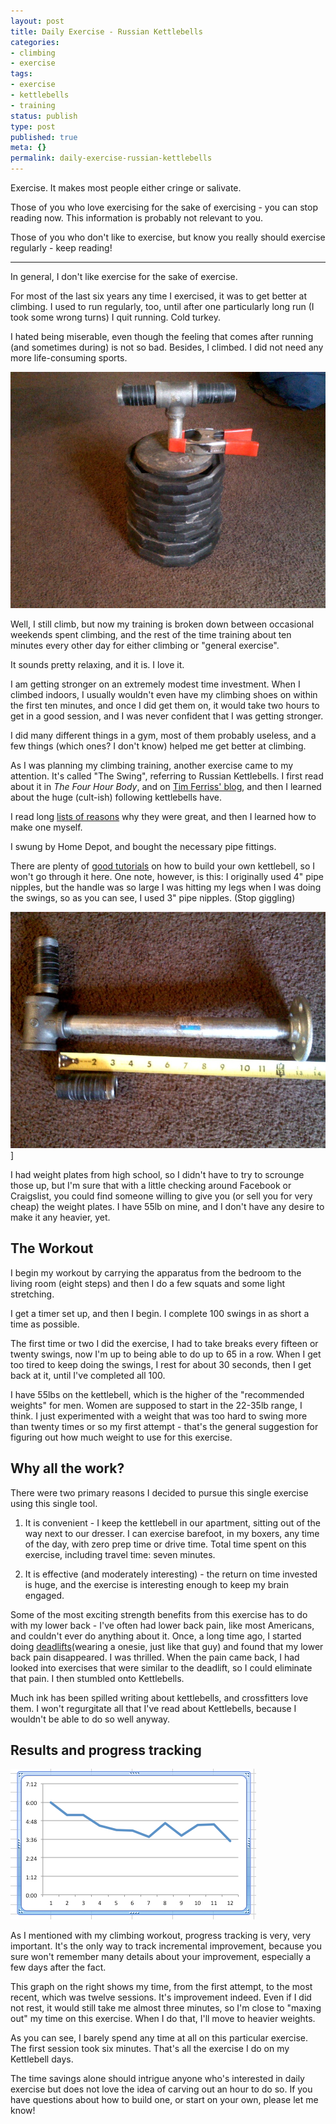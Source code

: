 ```yaml
---
layout: post
title: Daily Exercise - Russian Kettlebells
categories:
- climbing
- exercise
tags:
- exercise
- kettlebells
- training
status: publish
type: post
published: true
meta: {}
permalink: daily-exercise-russian-kettlebells
---
```


Exercise. It makes most people either cringe or salivate.

Those of you who love exercising for the sake of exercising - you can stop reading now. This information is probably not relevant to you.

Those of you who don't like to exercise, but know you really should exercise regularly - keep reading!

----------------------

In general, I don't like exercise for the sake of exercise.

For most of the last six years any time I exercised, it was to get better at climbing. I used to run regularly, too, until after one particularly long run (I took some wrong turns) I quit running. Cold turkey.

I hated being miserable, even though the feeling that comes after running (and sometimes during) is not so bad. Besides, I climbed. I did not need any more life-consuming sports.

![my kettlebell setup](/squarespace_images/static_556694eee4b0f4ca9cd56729_56035dbbe4b07ebf58d79d16_5586fe4fe4b0278244ce9f71_1434910432064_pic-05062013-005.jpg_)

Well, I still climb, but now my training is broken down between occasional weekends spent climbing, and the rest of the time training about ten minutes every other day for either climbing or "general exercise".

It sounds pretty relaxing, and it is. I love it.

I am getting stronger on an extremely modest time investment. When I climbed indoors, I usually wouldn't even have my climbing shoes on within the first ten minutes, and once I did get them on, it would take two hours to get in a good session, and I was never confident that I was getting stronger.

I did many different things in a gym, most of them probably useless, and a few things (which ones? I don't know) helped me get better at climbing.

As I was planning my climbing training, another exercise came to my attention. It's called "The Swing", referring to Russian Kettlebells. I first read about it in _The Four Hour Body_, and on [Tim Ferriss' blog](http://fourhourworkweek.com/2011/01/08/kettlebell-swing/), and then I learned about the huge (cult-ish) following kettlebells have.

I read long [lists of reasons](http://www.riversidekettlebells.com/2009/03/top-10-benefits-of-kettlebell-training.html) why they were great, and then I learned how to make one myself.

I swung by Home Depot, and bought the necessary pipe fittings.

There are plenty of [good tutorials](http://www.youtube.com/watch?v=Zq9Yxn5a9D8) on how to build your own kettlebell, so I won't go through it here. One note, however, is this: I originally used 4" pipe nipples, but the handle was so large I was hitting my legs when I was doing the swings, so as you can see, I used 3" pipe nipples. (Stop giggling)

![pipe nipples](/squarespace_images/static_556694eee4b0f4ca9cd56729_56035dbbe4b07ebf58d79d16_5586fe4fe4b0278244ce9f74_1434910432154_pic-05062013-010.jpg_)]

I had weight plates from high school, so I didn't have to try to scrounge those up, but I'm sure that with a little checking around Facebook or Craigslist, you could find someone willing to give you (or sell you for very cheap) the weight plates. I have 55lb on mine, and I don't have any desire to make it any heavier, yet.

## The Workout

I begin my workout by carrying the apparatus from the bedroom to the living room (eight steps) and then I do a few squats and some light stretching.

I get a timer set up, and then I begin. I complete 100 swings in as short a time as possible.

The first time or two I did the exercise, I had to take breaks every fifteen or twenty swings, now I'm up to being able to do up to 65 in a row. When I get too tired to keep doing the swings, I rest for about 30 seconds, then I get back at it, until I've completed all 100.

I have 55lbs on the kettlebell, which is the higher of the "recommended weights" for men. Women are supposed to start in the 22-35lb range, I think. I just experimented with a weight that was too hard to swing more than twenty times or so my first attempt - that's the general suggestion for figuring out how much weight to use for this exercise.


## Why all the work?

There were two primary reasons I decided to pursue this single exercise using this single tool.

1. It is convenient - I keep the kettlebell in our apartment, sitting out of the way next to our dresser. I can exercise barefoot, in my boxers, any time of the day, with zero prep time or drive time. Total time spent on this exercise, including travel time: seven minutes.

2. It is effective (and moderately interesting) - the return on time invested is huge, and the exercise is interesting enough to keep my brain engaged.

Some of the most exciting strength benefits from this exercise has to do with my lower back - I've often had lower back pain, like most Americans, and couldn't ever do anything about it. Once, a long time ago, I started doing
[deadlifts](http://en.wikipedia.org/wiki/Deadlift)(wearing a onesie, just like that guy) and found that my lower back pain disappeared. I was thrilled. When the pain came back, I had looked into exercises that were similar to the deadlift, so I could eliminate that pain. I then stumbled onto Kettlebells.

Much ink has been spilled writing about kettlebells, and crossfitters love them. I won't regurgitate all that I've read about Kettlebells, because I wouldn't be able to do so well anyway.



## Results and progress tracking

![results graph](/squarespace_images/static_556694eee4b0f4ca9cd56729_56035dbbe4b07ebf58d79d16_5586fe4fe4b0278244ce9f7a_1434910431074_screenshot_5_9_13_7_51_am.jpg_)

As I mentioned with my climbing workout, progress tracking is very, very important. It's the only way to track incremental improvement, because you sure won't remember many details about your improvement, especially a few days after the fact.

This graph on the right shows my time, from the first attempt, to the most recent, which was twelve sessions. It's improvement indeed. Even if I did not rest, it would still take me almost three minutes, so I'm close to "maxing out" my time on this exercise. When I do that, I'll move to heavier weights.

As you can see, I barely spend any time at all on this particular exercise. The first session took six minutes. That's all the exercise I do on my Kettlebell days.

The time savings alone should intrigue anyone who's interested in daily exercise but does not love the idea of carving out an hour to do so. If you have questions about how to build one, or start on your own, please let me know!
